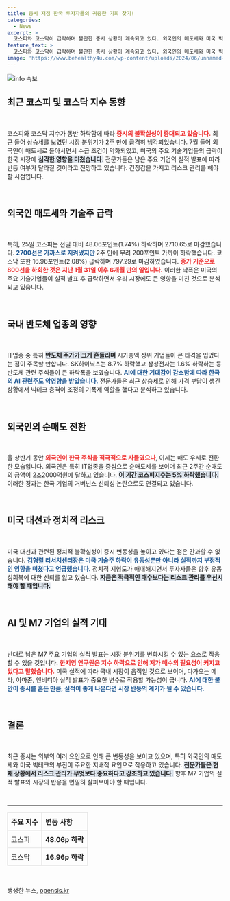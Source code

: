```yaml
---
title: 증시 저점 한국 투자자들의 귀중한 기회 찾기!
categories:
  - News
excerpt: >
  코스피와 코스닥이 급락하며 불안한 증시 상황이 계속되고 있다. 외국인의 매도세와 미국 빅테크 실적 충격이 악재로 작용, 반도체와 AI 관련주가 큰 영향을 받았다. 향후 미국 기술주 실적에 따라 반등 여부가 결정된다.
feature_text: >
  코스피와 코스닥이 급락하며 불안한 증시 상황이 계속되고 있다. 외국인의 매도세와 미국 빅테크 실적 충격이 악재로 작용, 반도체와 AI 관련주가 큰 영향을 받았다. 향후 미국 기술주 실적에 따라 반등 여부가 결정된다.
image: 'https://www.behealthy4u.com/wp-content/uploads/2024/06/unnamed-file.png'
---
```


<p><img src="https://www.behealthy4u.com/wp-content/uploads/2024/06/unnamed-file.png" alt="info 속보" /></p>

<h2 data-ke-size="size26">최근 코스피 및 코스닥 지수 동향</h2>

<p data-ke-size="size16">&nbsp;</p>

<p>코스피와 코스닥 지수가 동반 하락함에 따라 <b><span style="color: #ee2323;">증시의 불확실성이 증대되고 있습니다.</span></b>  최근 들어 상승세를 보였던 시장 분위기가 2주 만에 급격히 냉각되었습니다. 7월 들어 외국인이 매도세로 돌아서면서 수급 조건이 악화되었고, 미국의 주요 기술기업들의 급락이 한국 시장에 <b><span style="background-color: #21538527;">심각한 영향을 미쳤습니다.</span></b> 전문가들은 남은 주요 기업의 실적 발표에 따라 반등 여부가 달라질 것이라고 전망하고 있습니다. 긴장감을 가지고 리스크 관리를 해야 할 시점입니다.</p>

<p data-ke-size="size16">&nbsp;</p>

<h2 data-ke-size="size26">외국인 매도세와 기술주 급락</h2>

<p data-ke-size="size16">&nbsp;</p>

<p>특히, 25일 코스피는 전일 대비 48.06포인트(1.74%) 하락하며 2710.65로 마감했습니다. <b><span style="color: #1a5490;">2700선은 가까스로 지켜냈지만 </span></b>2주 만에 무려 200포인트 가까이 하락했습니다. 코스닥 또한 16.96포인트(2.08%) 급락하며 797.29로 마감하였습니다. <b><span style="color: #ee2323;">종가 기준으로 800선을 하회한 것은 지난 1월 31일 이후 6개월 만의 일입니다.</span></b> 이러한 낙폭은 미국의 주요 기술기업들이 실적 발표 후 급락하면서 우리 시장에도 큰 영향을 미친 것으로 분석되고 있습니다.</p>

<p data-ke-size="size16">&nbsp;</p>

<h2 data-ke-size="size26">국내 반도체 업종의 영향</h2>

<p data-ke-size="size16">&nbsp;</p>

<p>IT업종 중 특히 <b><span style="background-color: #21538527;">반도체 주가가 크게 흔들리며</span></b> 시가총액 상위 기업들이 큰 타격을 입었다는 점이 주목할 만합니다. SK하이닉스는 8.7% 하락했고 삼성전자는 1.6% 하락하는 등 반도체 관련 주식들이 큰 하락폭을 보였습니다. <b><span style="color: #1a5490;">AI에 대한 기대감이 감소함에 따라 한국의 AI 관련주도 악영향을 받았습니다.</span></b> 전문가들은 최근 상승세로 인해 가격 부담이 생긴 상황에서 빅테크 충격이 조정의 기폭제 역할을 했다고 분석하고 있습니다.</p>

<p data-ke-size="size16">&nbsp;</p>

<h2 data-ke-size="size26">외국인의 순매도 전환</h2>

<p data-ke-size="size16">&nbsp;</p>

<p>올 상반기 동안 <b><span style="color: #ee2323;">외국인이 한국 주식을 적극적으로 사들였으나</span></b>, 이제는 매도 우세로 전환한 모습입니다. 외국인은 특히 IT업종을 중심으로 순매도세를 보이며 최근 2주간 순매도의 금액이 2조2000억원에 달하고 있습니다. <b><span style="background-color: #21538527;">이 기간 코스피지수는 5% 하락했습니다.</span></b> 이러한 경과는 한국 기업의 거버넌스 신뢰성 논란으로도 연결되고 있습니다.</p>

<p data-ke-size="size16">&nbsp;</p>

<h2 data-ke-size="size26">미국 대선과 정치적 리스크</h2>

<p data-ke-size="size16">&nbsp;</p>

<p>미국 대선과 관련된 정치적 불확실성이 증시 변동성을 높이고 있다는 점은 간과할 수 없습니다. <b><span style="color: #1a5490;">김형렬 리서치센터장은 미국 기술주 하락이 유동성뿐만 아니라 실적까지 부정적인 영향을 미쳤다고 언급했습니다.</span></b> 정치적 지형도가 애매해지면서 투자자들은 향후 유동성회복에 대한 신뢰를 잃고 있습니다. <b><span style="background-color: #21538527;">지금은 적극적인 매수보다는 리스크 관리를 우선시해야 할 때입니다.</span></b></p>

<p data-ke-size="size16">&nbsp;</p>

<h2 data-ke-size="size26">AI 및 M7 기업의 실적 기대</h2>

<p data-ke-size="size16">&nbsp;</p>

<p>반대로 남은 M7 주요 기업의 실적 발표는 시장 분위기를 변화시킬 수 있는 요소로 작용할 수 있을 것입니다. <b><span style="color: #ee2323;">한지영 연구원은 지수 하락으로 인해 저가 매수의 필요성이 커지고 있다고 말했습니다.</span></b> 미국 실적에 따라 국내 시장이 움직일 것으로 보이며, 다가오는 메타, 아마존, 엔비디아 실적 발표가 중요한 변수로 작용할 가능성이 큽니다. <b><span style="color: #1a5490;">AI에 대한 불안이 증시를 흔든 만큼, 실적이 좋게 나온다면 시장 반등의 계기가 될 수 있습니다.</span></b></p>

<p data-ke-size="size16">&nbsp;</p>

<h2 data-ke-size="size26">결론</h2>

<p data-ke-size="size16">&nbsp;</p>

<p>최근 증시는 외부의 여러 요인으로 인해 큰 변동성을 보이고 있으며, 특히 외국인의 매도세와 미국 빅테크의 부진이 주요한 지배적 요인으로 작용하고 있습니다. <b><span style="background-color: #21538527;">전문가들은 현재 상황에서 리스크 관리가 무엇보다 중요하다고 강조하고 있습니다.</span></b> 향후 M7 기업의 실적 발표와 시장의 반응을 면밀히 살펴보아야 할 때입니다.</p>

<p data-ke-size="size16">&nbsp;</p>

<hr />

<table style="width: 100%; border-collapse: collapse;">
  <thead>
    <tr>
      <th style="border: 1px solid #ddd; text-align: left; padding: 8px;"><b>주요 지수</b></th>
      <th style="border: 1px solid #ddd; text-align: left; padding: 8px;"><b>변동 사항</b></th>
    </tr>
  </thead>
  <tbody>
    <tr>
      <td style="border: 1px solid #ddd; padding: 8px;">코스피</td>
      <td style="border: 1px solid #ddd; text-align: center; padding: 8px;"><b>48.06p 하락</b></td>
    </tr>
    <tr>
      <td style="border: 1px solid #ddd; padding: 8px;">코스닥</td>
      <td style="border: 1px solid #ddd; text-align: center; padding: 8px;"><b>16.96p 하락</b></td>
    </tr>
  </tbody>
</table>

<p data-ke-size="size16">&nbsp;</p>
생생한 뉴스, <a href="https://opensis.kr" rel="dofollow">opensis.kr</a>


